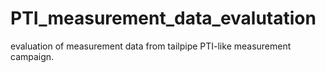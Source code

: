 # PTI_measurement_data_evalutation
evaluation of measurement data from tailpipe PTI-like measurement campaign.
